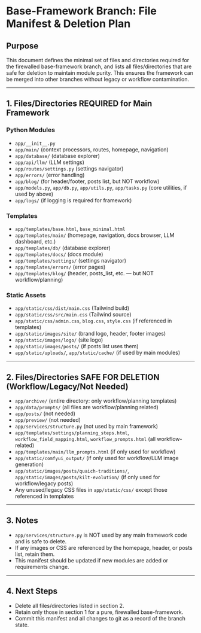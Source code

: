 # Base-Framework Branch: File Manifest & Deletion Plan

## Purpose
This document defines the minimal set of files and directories required for the firewalled base-framework branch, and lists all files/directories that are safe for deletion to maintain module purity. This ensures the framework can be merged into other branches without legacy or workflow contamination.

---

## 1. Files/Directories REQUIRED for Main Framework

### Python Modules
- `app/__init__.py`
- `app/main/` (context processors, routes, homepage, navigation)
- `app/database/` (database explorer)
- `app/api/llm/` (LLM settings)
- `app/routes/settings.py` (settings navigator)
- `app/errors/` (error handling)
- `app/blog/` (for header/footer, posts list, but NOT workflow)
- `app/models.py`, `app/db.py`, `app/utils.py`, `app/tasks.py` (core utilities, if used by above)
- `app/logs/` (if logging is required for framework)

### Templates
- `app/templates/base.html`, `base_minimal.html`
- `app/templates/main/` (homepage, navigation, docs browser, LLM dashboard, etc.)
- `app/templates/db/` (database explorer)
- `app/templates/docs/` (docs module)
- `app/templates/settings/` (settings navigator)
- `app/templates/errors/` (error pages)
- `app/templates/blog/` (header, posts_list, etc. — but NOT workflow/planning)

### Static Assets
- `app/static/css/dist/main.css` (Tailwind build)
- `app/static/css/src/main.css` (Tailwind source)
- `app/static/css/admin.css`, `blog.css`, `style.css` (if referenced in templates)
- `app/static/images/site/` (brand logo, header, footer images)
- `app/static/images/logo/` (site logo)
- `app/static/images/posts/` (if posts list uses them)
- `app/static/uploads/`, `app/static/cache/` (if used by main modules)

---

## 2. Files/Directories SAFE FOR DELETION (Workflow/Legacy/Not Needed)

- `app/archive/` (entire directory: only workflow/planning templates)
- `app/data/prompts/` (all files are workflow/planning related)
- `app/posts/` (not needed)
- `app/preview/` (not needed)
- `app/services/structure.py` (not used by main framework)
- `app/templates/settings/planning_steps.html`, `workflow_field_mapping.html`, `workflow_prompts.html` (all workflow-related)
- `app/templates/main/llm_prompts.html` (if only used for workflow)
- `app/static/comfyui_output/` (if only used for workflow/LLM image generation)
- `app/static/images/posts/quaich-traditions/`, `app/static/images/posts/kilt-evolution/` (if only used for workflow/legacy posts)
- Any unused/legacy CSS files in `app/static/css/` except those referenced in templates

---

## 3. Notes
- `app/services/structure.py` is NOT used by any main framework code and is safe to delete.
- If any images or CSS are referenced by the homepage, header, or posts list, retain them.
- This manifest should be updated if new modules are added or requirements change.

---

## 4. Next Steps
- Delete all files/directories listed in section 2.
- Retain only those in section 1 for a pure, firewalled base-framework.
- Commit this manifest and all changes to git as a record of the branch state. 